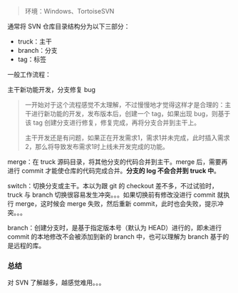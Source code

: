 > 环境：Windows、TortoiseSVN

通常将 SVN 仓库目录结构分为以下三部分：

+ truck：主干
+ branch：分支
+ tag：标签



一般工作流程：

主干新功能开发，分支修复 bug

> 一开始对于这个流程感觉不太理解，不过慢慢地才觉得这样才是合理的：主干进行新功能的开发，发布版本后，创建一个 tag，如果出现 bug，则基于该 tag 创建分支进行修复，修复完成，再将分支合并到主干上。
>
> 主干开发还是有问题，如果正在开发需求1，需求1并未完成，此时插入需求2，那么将导致发布需求1时上线未开发完成的功能。

merge：在 truck 源码目录，将其他分支的代码合并到主干。merge 后，需要再进行 commit 才能使仓库的代码完成合并。**分支的 log 不会合并到 truck 中**。

switch：切换分支或主干。本以为跟 git 的 checkout 差不多，不过试验时，truck 与 branch 切换很容易发生冲突。。。如果切换前有修改没进行 commit 就执行 merge，这时候会 merge 失败，然后重新 commit，此时也会失败，提示冲突。。。

branch：创建分支时，是基于指定版本号（默认为 HEAD）进行的，即未进行 commit 的本地修改不会被添加到新的 branch 中，也可以理解为 branch 基于的是远程的库。



### 总结

对 SVN 了解越多，越感觉难用。。。